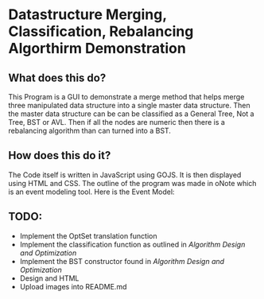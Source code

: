 # Datastructure Merging, Classification, Rebalancing Algorthirm Demonstration
## What does this do?
This Program is a GUI to demonstrate a merge method that helps merge three manipulated
data structure into a single master data structure. Then the master data structure can be
can be classified as a General Tree, Not a Tree, BST or AVL. Then if all the nodes are 
numeric then there is a rebalancing algorithm than can turned into a BST.

## How does this do it?
The Code itself is written in JavaScript using GOJS. It is then displayed using HTML and CSS.
The outline of the program was made in oNote which is an event modeling tool. Here is
the Event Model:

## TODO:
- Implement the OptSet translation function
- Implement the classification function as outlined in *Algorithm Design and Optimization*
- Implement the BST constructor found in *Algorithm Design and Optimization*
- Design and HTML
- Upload images into README.md

